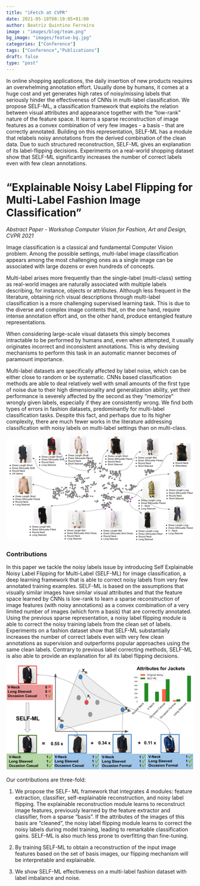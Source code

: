 ```yaml
---
title: "iFetch at CVPR"
date: 2021-05-18T08:19:05+01:00
author: Beatriz Quintino Ferreira
image : "images/blog/team.png"
bg_image: "images/featue-bg.jpg"
categories: ["Conference"]
tags: ["Conference","Publications"]
draft: false
type: "post"
---
```


	
					
In online shopping applications, the daily insertion of new products requires an overwhelming annotation effort. Usually done by humans, it comes at a huge cost and yet generates high rates of noisy/missing labels that seriously hinder the effectiveness of CNNs in multi-label classification. We propose SELF-ML, a classification framework that exploits the relation between visual attributes and appearance together with the “low-rank” nature of the feature space. It learns a sparse reconstruction of image features as a convex combination of very few images - a basis - that are correctly annotated. Building on this representation, SELF-ML has a module that relabels noisy annotations from the derived combination of the clean data. Due to such structured reconstruction, SELF-ML gives an explanation of its label-flipping decisions. Experiments on a real-world shopping dataset show that SELF-ML significantly increases the number of correct labels even with few clean annotations. 
				

# “Explainable Noisy Label Flipping for Multi-Label Fashion Image Classification”
_Abstract Paper - Workshop Computer Vision for Fashion, Art and Design, CVPR 2021_


Image classification is a classical and fundamental Computer Vision problem. Among the possible settings, multi-label image classification appears among the most challenging ones as a single image can be associated with large dozens or even hundreds of concepts. 

Multi-label arises more frequently than the single-label (multi-class) setting as real-world images are naturally associated with multiple labels describing, for instance, objects or attributes. Although less frequent in the literature, obtaining rich visual descriptions through multi-label classification is a more challenging supervised learning task. This is due to the diverse and complex image contents that, on the one hand, require intense annotation effort and, on the other hand, produce entangled feature representations.

When considering large-scale visual datasets this simply becomes intractable to be performed by humans and, even when attempted, it usually originates incorrect and inconsistent annotations. This is why devising mechanisms to perform this task in an automatic manner becomes of paramount importance.  	 	 							

Multi-label datasets are specifically affected by label noise, which can be either close to random or be systematic. CNNs based classification methods are able to deal relatively well with small amounts of the first type of noise due to their high dimensionality and generalization ability, yet their performance is severely affected by the second as they “memorize” wrongly given labels, especially if they are consistently wrong. We find both types of errors in fashion datasets, predominantly for multi-label classification tasks. Despite this fact, and perhaps due to its higher complexity, there are much fewer works in the literature addressing classification with noisy labels on multi-label settings than on multi-class.

![Overview](/images/blog/cvpr2021/tsne_cis_dresses_convex_hull_dresses_labels.png)

		
### Contributions

In this paper we tackle the noisy labels issue by introducing Self Explainable Noisy Label Flipping for Multi-Label (SELF-ML) for image classification, a deep learning framework that is able to correct noisy labels from very few annotated training examples. SELF-ML is based on the assumptions that visually similar images have similar visual attributes and that the feature space learned by CNNs is low-rank to learn a sparse reconstruction of image features (with noisy annotations) as a convex combination of a very limited number of images (which form a basis) that are correctly annotated. Using the previous sparse representation, a noisy label flipping module is able to correct the noisy training labels from the clean set of labels. Experiments on a fashion dataset show that SELF-ML substantially increases the number of correct labels even with very few clean annotations as supervision and outperforms popular approaches using the same clean labels. Contrary to previous label correcting methods, SELF-ML is also able to provide an explanation for all its label flipping decisions. 		

![Approach](/images/blog/cvpr2021/Scheme_introduction.png)


Our contributions are three-fold:

1. We propose the SELF- ML framework that integrates 4 modules: feature extraction, classifier, self-explainable reconstruction, and noisy label flipping. The explainable reconstruction module learns to reconstruct image features, previously learned by the feature extractor and classifier, from a sparse “basis”. If the attributes of the images of this basis are “cleaned”, the noisy label flipping module learns to correct the noisy labels during model training, leading to remarkable classification gains. SELF-ML is also much less prone to overfitting than fine-tuning.

2. By training SELF-ML to obtain a reconstruction of the input image features based on the set of basis images, our flipping mechanism will be interpretable and explainable.

3. We show SELF-ML effectiveness on a multi-label fashion dataset with label imbalance and noise.	




